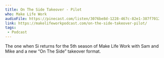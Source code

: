 ```yaml
---
title: On The Side Takeover - Pilot
who: Make Life Work
audioFile: https://pinecast.com/listen/3076be8d-1228-467c-82e1-387f70129bd8.mp3
link: https://makelifeworkpodcast.com/on-the-side-takeover-pilot/
tags:
 - Podcast
---
```


The one when Si returns for the 5th season of Make Life Work with Sam and Mike and a new “On The Side” takeover format.
